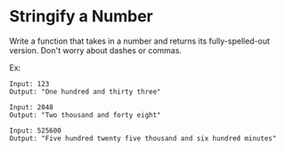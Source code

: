 # Stringify a Number

Write a function that takes in a number and returns its fully-spelled-out version. Don't worry about dashes or commas.

Ex:
```
Input: 123
Output: "One hundred and thirty three"

Input: 2048
Output: "Two thousand and forty eight"

Input: 525600
Output: "Five hundred twenty five thousand and six hundred minutes"
```